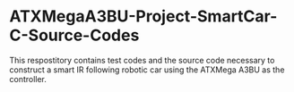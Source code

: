 # ATXMegaA3BU-Project-SmartCar-C-Source-Codes

This respostitory contains test codes and the source code necessary to construct a smart IR following robotic car using the ATXMega A3BU as the controller.
